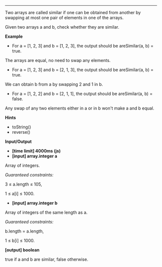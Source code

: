 ---

Two arrays are called similar if one can be obtained from another by swapping at most one pair of elements in one of the arrays.

Given two arrays a and b, check whether they are similar.

**Example**

-   For a = [1, 2, 3] and b = [1, 2, 3], the output should be
    areSimilar(a, b) = true.

The arrays are equal, no need to swap any elements.

-   For a = [1, 2, 3] and b = [2, 1, 3], the output should be
    areSimilar(a, b) = true.

We can obtain b from a by swapping 2 and 1 in b.

-   For a = [1, 2, 2] and b = [2, 1, 1], the output should be
    areSimilar(a, b) = false.

Any swap of any two elements either in a or in b won't make a and b equal.

**Hints**

-   toString()
-   reverse()

**Input/Output**

-   **[time limit] 4000ms (js)**
-   **[input] array.integer a**

Array of integers.

_Guaranteed constraints:_

3 ≤ a.length ≤ 105,

1 ≤ a[i] ≤ 1000.

-   **[input] array.integer b**

Array of integers of the same length as a.

_Guaranteed constraints:_

b.length = a.length,

1 ≤ b[i] ≤ 1000.

**[output] boolean**

true if a and b are similar, false otherwise.

